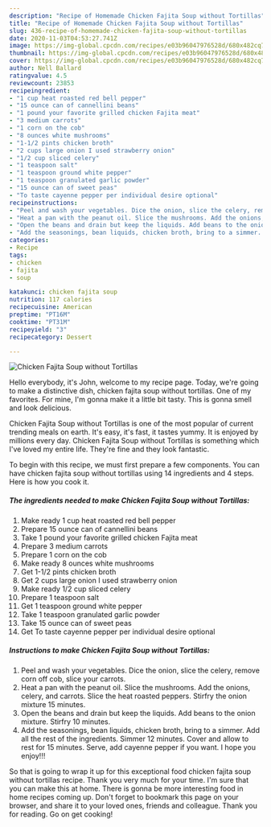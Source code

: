 ```yaml
---
description: "Recipe of Homemade Chicken Fajita Soup without Tortillas"
title: "Recipe of Homemade Chicken Fajita Soup without Tortillas"
slug: 436-recipe-of-homemade-chicken-fajita-soup-without-tortillas
date: 2020-11-03T04:53:27.741Z
image: https://img-global.cpcdn.com/recipes/e03b96047976528d/680x482cq70/chicken-fajita-soup-without-tortillas-recipe-main-photo.jpg
thumbnail: https://img-global.cpcdn.com/recipes/e03b96047976528d/680x482cq70/chicken-fajita-soup-without-tortillas-recipe-main-photo.jpg
cover: https://img-global.cpcdn.com/recipes/e03b96047976528d/680x482cq70/chicken-fajita-soup-without-tortillas-recipe-main-photo.jpg
author: Nell Ballard
ratingvalue: 4.5
reviewcount: 23853
recipeingredient:
- "1 cup heat roasted red bell pepper"
- "15 ounce can of cannellini beans"
- "1 pound your favorite grilled chicken Fajita meat"
- "3 medium carrots"
- "1 corn on the cob"
- "8 ounces white mushrooms"
- "1-1/2 pints chicken broth"
- "2 cups large onion I used strawberry onion"
- "1/2 cup sliced celery"
- "1 teaspoon salt"
- "1 teaspoon ground white pepper"
- "1 teaspoon granulated garlic powder"
- "15 ounce can of sweet peas"
- "To taste cayenne pepper per individual desire optional"
recipeinstructions:
- "Peel and wash your vegetables. Dice the onion, slice the celery, remove corn off cob, slice your carrots."
- "Heat a pan with the peanut oil. Slice the mushrooms. Add the onions, celery, and carrots. Slice the heat roasted peppers. Stirfry the onion mixture 15 minutes."
- "Open the beans and drain but keep the liquids. Add beans to the onion mixture. Stirfry 10 minutes."
- "Add the seasonings, bean liquids, chicken broth, bring to a simmer. Add all the rest of the ingredients. Simmer 12 minutes. Cover and allow to rest for 15 minutes. Serve, add cayenne pepper if you want. I hope you enjoy!!!"
categories:
- Recipe
tags:
- chicken
- fajita
- soup

katakunci: chicken fajita soup 
nutrition: 117 calories
recipecuisine: American
preptime: "PT16M"
cooktime: "PT31M"
recipeyield: "3"
recipecategory: Dessert

---
```



![Chicken Fajita Soup without Tortillas](https://img-global.cpcdn.com/recipes/e03b96047976528d/680x482cq70/chicken-fajita-soup-without-tortillas-recipe-main-photo.jpg)

Hello everybody, it's John, welcome to my recipe page. Today, we're going to make a distinctive dish, chicken fajita soup without tortillas. One of my favorites. For mine, I'm gonna make it a little bit tasty. This is gonna smell and look delicious.

Chicken Fajita Soup without Tortillas is one of the most popular of current trending meals on earth. It's easy, it's fast, it tastes yummy. It is enjoyed by millions every day. Chicken Fajita Soup without Tortillas is something which I've loved my entire life. They're fine and they look fantastic.




To begin with this recipe, we must first prepare a few components. You can have chicken fajita soup without tortillas using 14 ingredients and 4 steps. Here is how you cook it.

<!--inarticleads1-->

##### The ingredients needed to make Chicken Fajita Soup without Tortillas:

1. Make ready 1 cup heat roasted red bell pepper
1. Prepare 15 ounce can of cannellini beans
1. Take 1 pound your favorite grilled chicken Fajita meat
1. Prepare 3 medium carrots
1. Prepare 1 corn on the cob
1. Make ready 8 ounces white mushrooms
1. Get 1-1/2 pints chicken broth
1. Get 2 cups large onion I used strawberry onion
1. Make ready 1/2 cup sliced celery
1. Prepare 1 teaspoon salt
1. Get 1 teaspoon ground white pepper
1. Take 1 teaspoon granulated garlic powder
1. Take 15 ounce can of sweet peas
1. Get To taste cayenne pepper per individual desire optional




<!--inarticleads2-->

##### Instructions to make Chicken Fajita Soup without Tortillas:

1. Peel and wash your vegetables. Dice the onion, slice the celery, remove corn off cob, slice your carrots.
1. Heat a pan with the peanut oil. Slice the mushrooms. Add the onions, celery, and carrots. Slice the heat roasted peppers. Stirfry the onion mixture 15 minutes.
1. Open the beans and drain but keep the liquids. Add beans to the onion mixture. Stirfry 10 minutes.
1. Add the seasonings, bean liquids, chicken broth, bring to a simmer. Add all the rest of the ingredients. Simmer 12 minutes. Cover and allow to rest for 15 minutes. Serve, add cayenne pepper if you want. I hope you enjoy!!!




So that is going to wrap it up for this exceptional food chicken fajita soup without tortillas recipe. Thank you very much for your time. I'm sure that you can make this at home. There is gonna be more interesting food in home recipes coming up. Don't forget to bookmark this page on your browser, and share it to your loved ones, friends and colleague. Thank you for reading. Go on get cooking!
